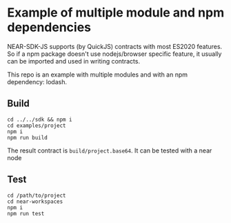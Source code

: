# Example of multiple module and npm dependencies

NEAR-SDK-JS supports (by QuickJS) contracts with most ES2020 features. So if a npm package doesn't use nodejs/browser specific feature, it usually can be imported and used in writing contracts.

This repo is an example with multiple modules and with an npm dependency: lodash.

## Build
```
cd ../../sdk && npm i
cd examples/project
npm i
npm run build
```

The result contract is `build/project.base64`. It can be tested with a near node

## Test

```
cd /path/to/project
cd near-workspaces
npm i
npm run test
```
